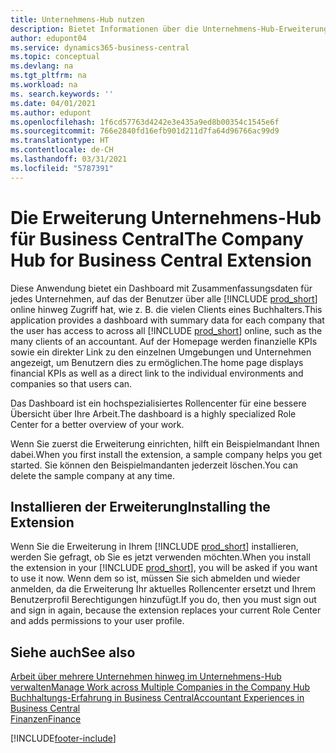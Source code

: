 ```yaml
---
title: Unternehmens-Hub nutzen
description: Bietet Informationen über die Unternehmens-Hub-Erweiterung, mit der Sie Ihre Arbeit unternehmensübergreifend in Business Central verwalten können.
author: edupont04
ms.service: dynamics365-business-central
ms.topic: conceptual
ms.devlang: na
ms.tgt_pltfrm: na
ms.workload: na
ms. search.keywords: ''
ms.date: 04/01/2021
ms.author: edupont
ms.openlocfilehash: 1f6cd57763d4242e3e435a9ed8b00354c1545e6f
ms.sourcegitcommit: 766e2840fd16efb901d211d7fa64d96766ac99d9
ms.translationtype: HT
ms.contentlocale: de-CH
ms.lasthandoff: 03/31/2021
ms.locfileid: "5787391"
---
```

# <a name="the-company-hub-for-business-central-extension"></a><span data-ttu-id="f88ba-103">Die Erweiterung Unternehmens-Hub für Business Central</span><span class="sxs-lookup"><span data-stu-id="f88ba-103">The Company Hub for Business Central Extension</span></span>

<span data-ttu-id="f88ba-104">Diese Anwendung bietet ein Dashboard mit Zusammenfassungsdaten für jedes Unternehmen, auf das der Benutzer über alle [!INCLUDE [prod_short](includes/prod_short.md)] online hinweg Zugriff hat, wie z. B. die vielen Clients eines Buchhalters.</span><span class="sxs-lookup"><span data-stu-id="f88ba-104">This application provides a dashboard with summary data for each company that the user has access to across all [!INCLUDE [prod_short](includes/prod_short.md)] online, such as the many clients of an accountant.</span></span> <span data-ttu-id="f88ba-105">Auf der Homepage werden finanzielle KPIs sowie ein direkter Link zu den einzelnen Umgebungen und Unternehmen angezeigt, um Benutzern dies zu ermöglichen.</span><span class="sxs-lookup"><span data-stu-id="f88ba-105">The home page displays financial KPIs as well as a direct link to the individual environments and companies so that users can.</span></span>

<span data-ttu-id="f88ba-106">Das Dashboard ist ein hochspezialisiertes Rollencenter für eine bessere Übersicht über Ihre Arbeit.</span><span class="sxs-lookup"><span data-stu-id="f88ba-106">The dashboard is a highly specialized Role Center for a better overview of your work.</span></span>

<span data-ttu-id="f88ba-107">Wenn Sie zuerst die Erweiterung einrichten, hilft ein Beispielmandant Ihnen dabei.</span><span class="sxs-lookup"><span data-stu-id="f88ba-107">When you first install the extension, a sample company helps you get started.</span></span> <span data-ttu-id="f88ba-108">Sie können den Beispielmandanten jederzeit löschen.</span><span class="sxs-lookup"><span data-stu-id="f88ba-108">You can delete the sample company at any time.</span></span>

## <a name="installing-the-extension"></a><span data-ttu-id="f88ba-109">Installieren der Erweiterung</span><span class="sxs-lookup"><span data-stu-id="f88ba-109">Installing the Extension</span></span>

<span data-ttu-id="f88ba-110">Wenn Sie die Erweiterung in Ihrem [!INCLUDE [prod_short](includes/prod_short.md)] installieren, werden Sie gefragt, ob Sie es jetzt verwenden möchten.</span><span class="sxs-lookup"><span data-stu-id="f88ba-110">When you install the extension in your [!INCLUDE [prod_short](includes/prod_short.md)], you will be asked if you want to use it now.</span></span> <span data-ttu-id="f88ba-111">Wenn dem so ist, müssen Sie sich abmelden und wieder anmelden, da die Erweiterung Ihr aktuelles Rollencenter ersetzt und Ihrem Benutzerprofil Berechtigungen hinzufügt.</span><span class="sxs-lookup"><span data-stu-id="f88ba-111">If you do, then you must sign out and sign in again, because the extension replaces your current Role Center and adds permissions to your user profile.</span></span>

## <a name="see-also"></a><span data-ttu-id="f88ba-112">Siehe auch</span><span class="sxs-lookup"><span data-stu-id="f88ba-112">See also</span></span>

[<span data-ttu-id="f88ba-113">Arbeit über mehrere Unternehmen hinweg im Unternehmens-Hub verwalten</span><span class="sxs-lookup"><span data-stu-id="f88ba-113">Manage Work across Multiple Companies in the Company Hub</span></span>](company-hub.md)  
[<span data-ttu-id="f88ba-114">Buchhaltungs-Erfahrung in Business Central</span><span class="sxs-lookup"><span data-stu-id="f88ba-114">Accountant Experiences in Business Central </span></span>](finance-accounting.md)  
[<span data-ttu-id="f88ba-115">Finanzen</span><span class="sxs-lookup"><span data-stu-id="f88ba-115">Finance</span></span>](finance.md)  


[!INCLUDE[footer-include](includes/footer-banner.md)]